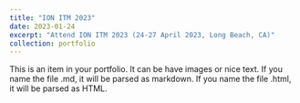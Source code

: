 ```yaml
---
title: "ION ITM 2023"
date: 2023-01-24
excerpt: "Attend ION ITM 2023 (24-27 April 2023, Long Beach, CA)"
collection: portfolio
---
```


This is an item in your portfolio. It can be have images or nice text. If you name the file .md, it will be parsed as markdown. If you name the file .html, it will be parsed as HTML. 
